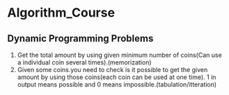 # Algorithm_Course
## Dynamic Programming Problems
1. Get the total amount by using given minimum number of coins(Can use a individual coin several times).(memorization)
2. Given some coins.you need to check is it possible to get the given amount by using those coins(each coin can be used at one time). 1 in output means possible and 0 means impossible.(tabulation/itteration) 
